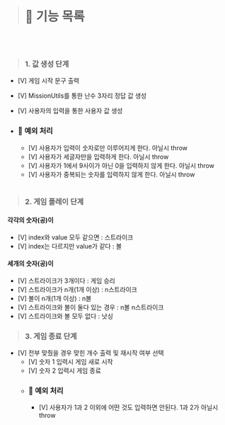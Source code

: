 > # 🚀 기능 목록

<br><br>

> ### 1. 값 생성 단계

- [V] 게임 시작 문구 출력
- [V] MissionUtils를 통한 난수 3자리 정답 값 생성
- [V] 사용자의 입력을 통한 사용자 값 생성
- ### 🚨 예외 처리

  - [V] 사용자가 입력이 숫자로만 이루어지게 한다. 아닐시 throw
  - [V] 사용자가 세글자만을 입력하게 한다. 아닐시 throw
  - [V] 사용자가 1에서 9사이가 아닌 0을 입력하지 않게 한다. 아닐시 throw
  - [V] 사용자가 중복되는 숫자를 입력하지 않게 한다. 아닐시 throw

  <br>

> ### 2. 게임 플레이 단계

#### 각각의 숫자(공)이

- [V] index와 value 모두 같으면 : 스트라이크
- [V] index는 다르지만 value가 같다 : 볼

#### 세개의 숫자(공)이

- [V] 스트라이크가 3개이다 : 게임 승리
- [V] 스트라이크가 n개(1개 이상) : n스트라이크
- [V] 볼이 n개(1개 이상) : n볼
- [V] 스트라이크와 볼이 둘다 있는 경우 : n볼 n스트라이크
- [V] 스트라이크와 볼 모두 없다 : 낫싱
  <br>

> ### 3. 게임 종료 단계

- [V] 전부 맞췄을 경우 맞힌 개수 출력 및 재시작 여부 선택
  - [V] 숫자 1 입력시 게임 새로 시작
  - [V] 숫자 2 입력시 게임 종료
  - ### 🚨 예외 처리
    - [V] 사용자가 1과 2 이외에 어떤 것도 입력하면 안된다. 1과 2가 아닐시 throw
